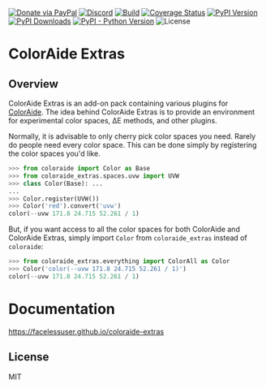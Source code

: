[![Donate via PayPal][donate-image]][donate-link]
[![Discord][discord-image]][discord-link]
[![Build][github-ci-image]][github-ci-link]
[![Coverage Status][codecov-image]][codecov-link]
[![PyPI Version][pypi-image]][pypi-link]
[![PyPI Downloads][pypi-down]][pypi-link]
[![PyPI - Python Version][python-image]][pypi-link]
![License][license-image-mit]

# ColorAide Extras

## Overview

ColorAide Extras is an add-on pack containing various plugins for [ColorAide](https://github.com/facelessuser/coloraide).
The idea behind ColorAide Extras is to provide an environment for experimental color spaces, ∆E methods, and other
plugins.

Normally, it is advisable to only cherry pick color spaces you need. Rarely do people need every color space. This can
be done simply by registering the color spaces you'd like.

```python
>>> from coloraide import Color as Base
>>> from coloraide_extras.spaces.uvw import UVW
>>> class Color(Base): ...
...
>>> Color.register(UVW())
>>> Color('red').convert('uvw')
color(--uvw 171.8 24.715 52.261 / 1)
```

But, if you want access to all the color spaces for both ColorAide and ColorAide Extras, simply import `Color` from
`coloraide_extras` instead of `coloraide`:

```python
>>> from coloraide_extras.everything import ColorAll as Color
>>> Color('color(--uvw 171.8 24.715 52.261 / 1)')
color(--uvw 171.8 24.715 52.261 / 1)
```

# Documentation

https://facelessuser.github.io/coloraide-extras

## License

MIT

[github-ci-image]: https://github.com/facelessuser/coloraide-extras/workflows/build/badge.svg?branch=main&event=push
[github-ci-link]: https://github.com/facelessuser/coloraide-extras/actions?query=workflow%3Abuild+branch%3Amaster
[discord-image]: https://img.shields.io/discord/678289859768745989?logo=discord&logoColor=aaaaaa&color=mediumpurple&labelColor=333333
[discord-link]:https://discord.gg/TWs8Tgr
[codecov-image]: https://img.shields.io/codecov/c/github/facelessuser/coloraide-extras/main.svg?logo=codecov&logoColor=aaaaaa&labelColor=333333
[codecov-link]: https://codecov.io/github/facelessuser/coloraide-extras
[pypi-image]: https://img.shields.io/pypi/v/coloraide-extras.svg?logo=pypi&logoColor=aaaaaa&labelColor=333333
[pypi-down]: https://img.shields.io/pypi/dm/coloraide-extras.svg?logo=pypi&logoColor=aaaaaa&labelColor=333333
[pypi-link]: https://pypi.python.org/pypi/coloraide-extras
[python-image]: https://img.shields.io/pypi/pyversions/coloraide_extras?logo=python&logoColor=aaaaaa&labelColor=333333
[license-image-mit]: https://img.shields.io/badge/license-MIT-blue.svg?labelColor=333333
[donate-image]: https://img.shields.io/badge/Donate-PayPal-3fabd1?logo=paypal
[donate-link]: https://www.paypal.me/facelessuser
